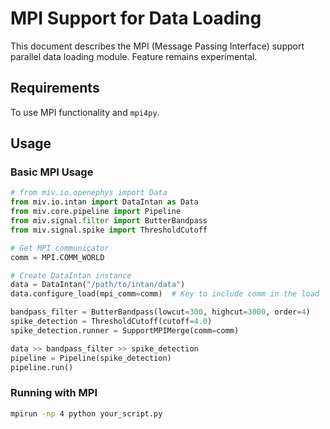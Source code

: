 # MPI Support for Data Loading

This document describes the MPI (Message Passing Interface) support parallel data loading module.
Feature remains experimental.

## Requirements

To use MPI functionality and `mpi4py`.

## Usage

### Basic MPI Usage

```python
# from miv.io.openephys import Data
from miv.io.intan import DataIntan as Data
from miv.core.pipeline import Pipeline
from miv.signal.filter import ButterBandpass
from miv.signal.spike import ThresholdCutoff

# Get MPI communicator
comm = MPI.COMM_WORLD

# Create DataIntan instance
data = DataIntan("/path/to/intan/data")
data.configure_load(mpi_comm=comm)  # Key to include comm in the load

bandpass_filter = ButterBandpass(lowcut=300, highcut=3000, order=4)
spike_detection = ThresholdCutoff(cutoff=4.0)
spike_detection.runner = SupportMPIMerge(comm=comm)

data >> bandpass_filter >> spike_detection
pipeline = Pipeline(spike_detection)
pipeline.run()
```

### Running with MPI

```bash
mpirun -np 4 python your_script.py
```
